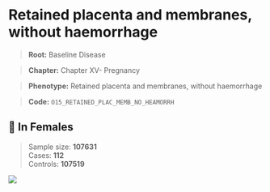 # Retained placenta and membranes, without haemorrhage

> **Root:** Baseline Disease  

> **Chapter:** Chapter XV- Pregnancy  

> **Phenotype:** Retained placenta and membranes, without haemorrhage  

> **Code:** `O15_RETAINED_PLAC_MEMB_NO_HEAMORRH`

## 👩 In Females  
> Sample size: **107631**  
> Cases: **112**  
> Controls: **107519**
<img src="/Disease/Figures/ALL/Baseline/O15_RETAINED_PLAC_MEMB_NO_HEAMORRH.png"/>
<CsvTable src="/public/Disease/Data/ALL/Baseline/LG_O15_RETAINED_PLAC_MEMB_NO_HEAMORRH.csv" label="🔍 View full results" />
